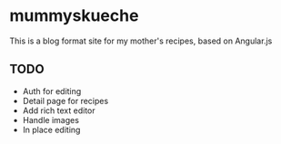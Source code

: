 mummyskueche
============

This is a blog format site for my mother's recipes, based on Angular.js

TODO
----

* Auth for editing
* Detail page for recipes
* Add rich text editor
* Handle images
* In place editing